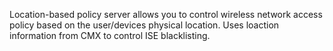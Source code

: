 Location-based policy server allows you to control wireless network access policy based on the user/devices physical location.   Uses loaction information from CMX to control ISE blacklisting.
